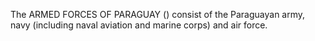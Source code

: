 The ARMED FORCES OF PARAGUAY () consist of the Paraguayan army, navy (including naval aviation and marine corps) and air force.
